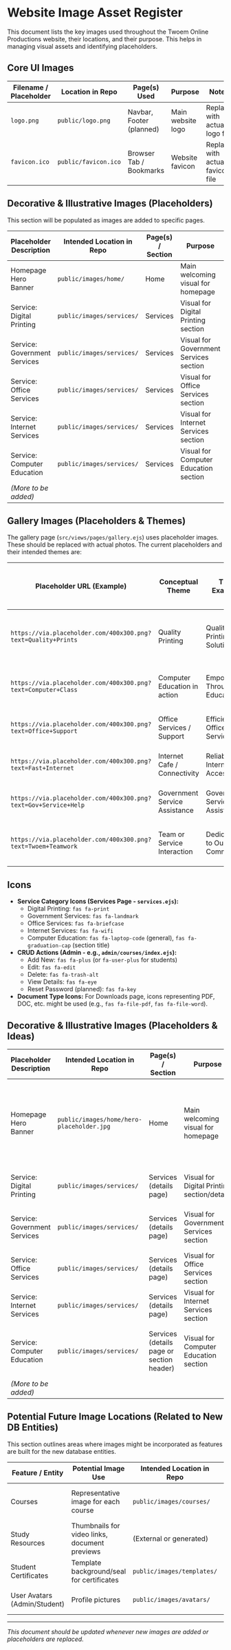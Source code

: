 # Website Image Asset Register

This document lists the key images used throughout the Twoem Online Productions website, their locations, and their purpose. This helps in managing visual assets and identifying placeholders.

## Core UI Images

| Filename / Placeholder        | Location in Repo        | Page(s) Used             | Purpose                                   | Notes                                     |
| ----------------------------- | ----------------------- | ------------------------ | ----------------------------------------- | ----------------------------------------- |
| `logo.png`                    | `public/logo.png`       | Navbar, Footer (planned) | Main website logo                         | Replace with actual logo file             |
| `favicon.ico`                 | `public/favicon.ico`    | Browser Tab / Bookmarks  | Website favicon                           | Replace with actual favicon file          |

## Decorative & Illustrative Images (Placeholders)

This section will be populated as images are added to specific pages.

| Placeholder Description       | Intended Location in Repo | Page(s) / Section        | Purpose                                   | Current Placeholder Source / Notes        |
| ----------------------------- | ------------------------- | ------------------------ | ----------------------------------------- | ----------------------------------------- |
| Homepage Hero Banner          | `public/images/home/`     | Home                     | Main welcoming visual for homepage        | e.g., `via.placeholder.com/1200x400`      |
| Service: Digital Printing     | `public/images/services/` | Services                 | Visual for Digital Printing section       | e.g., `via.placeholder.com/400x300`       |
| Service: Government Services  | `public/images/services/` | Services                 | Visual for Government Services section    | e.g., `via.placeholder.com/400x300`       |
| Service: Office Services      | `public/images/services/` | Services                 | Visual for Office Services section        | e.g., `via.placeholder.com/400x300`       |
| Service: Internet Services    | `public/images/services/` | Services                 | Visual for Internet Services section      | e.g., `via.placeholder.com/400x300`       |
| Service: Computer Education   | `public/images/services/` | Services                 | Visual for Computer Education section     | e.g., `via.placeholder.com/400x300`       |
| *(More to be added)*          |                           |                          |                                           |                                           |


## Gallery Images (Placeholders & Themes)

The gallery page (`src/views/pages/gallery.ejs`) uses placeholder images. These should be replaced with actual photos. The current placeholders and their intended themes are:

| Placeholder URL (Example)                            | Conceptual Theme                   | Title Example                      | Tags Example                             | Notes for Sourcing Real Images (e.g., from Unsplash/Pexels) | Intended Location in Repo |
| ---------------------------------------------------- | ---------------------------------- | ---------------------------------- | ---------------------------------------- | ----------------------------------------------------------- | ------------------------- |
| `https://via.placeholder.com/400x300.png?text=Quality+Prints` | Quality Printing                   | Quality Printing Solutions         | Printing, Design, Brochures              | Search for "modern printing", "brochure design", "quality flyers" | `public/images/gallery/`  |
| `https://via.placeholder.com/400x300.png?text=Computer+Class`  | Computer Education in action       | Empowering Through Education       | Education, Computer Skills, Community    | Search for "computer class Kenya", "adult education technology" | `public/images/gallery/`  |
| `https://via.placeholder.com/400x300.png?text=Office+Support`  | Office Services / Support          | Efficient Office Services          | Office Support, CV Writing, Productivity | Search for "professional resume", "office assistance"       | `public/images/gallery/`  |
| `https://via.placeholder.com/400x300.png?text=Fast+Internet`   | Internet Cafe / Connectivity       | Reliable Internet Access           | Internet, WiFi, Connectivity             | Search for "internet cafe", "people using wifi"             | `public/images/gallery/`  |
| `https://via.placeholder.com/400x300.png?text=Gov+Service+Help`| Government Service Assistance      | Government Service Assistance      | eCitizen, Support, KRA                   | Search for "community support", "online services Kenya"     | `public/images/gallery/`  |
| `https://via.placeholder.com/400x300.png?text=Twoem+Teamwork`  | Team or Service Interaction        | Dedicated to Our Community         | Team, Service, Twoem                     | Search for "friendly customer service", "local business team" | `public/images/gallery/`  |

## Icons

*   **Service Category Icons (Services Page - `services.ejs`):**
    *   Digital Printing: `fas fa-print`
    *   Government Services: `fas fa-landmark`
    *   Office Services: `fas fa-briefcase`
    *   Internet Services: `fas fa-wifi`
    *   Computer Education: `fas fa-laptop-code` (general), `fas fa-graduation-cap` (section title)
*   **CRUD Actions (Admin - e.g., `admin/courses/index.ejs`):**
    *   Add New: `fas fa-plus` (or `fa-user-plus` for students)
    *   Edit: `fas fa-edit`
    *   Delete: `fas fa-trash-alt`
    *   View Details: `fas fa-eye`
    *   Reset Password (planned): `fas fa-key`
*   **Document Type Icons:** For Downloads page, icons representing PDF, DOC, etc. might be used (e.g., `fas fa-file-pdf`, `fas fa-file-word`).

## Decorative & Illustrative Images (Placeholders & Ideas)

| Placeholder Description           | Intended Location in Repo     | Page(s) / Section        | Purpose                                       | Current Placeholder Source / Notes        |
| --------------------------------- | ----------------------------- | ------------------------ | --------------------------------------------- | ----------------------------------------- |
| Homepage Hero Banner              | `public/images/home/hero-placeholder.jpg` | Home           | Main welcoming visual for homepage            | Generic placeholder. Source from Unsplash/Pexels (e.g., "community technology center", "modern office services") |
| Service: Digital Printing         | `public/images/services/`     | Services (details page)  | Visual for Digital Printing section/details   | Unsplash search: "printing press", "brochures" |
| Service: Government Services      | `public/images/services/`     | Services (details page)  | Visual for Government Services section        | Unsplash search: "official document", "government building" |
| Service: Office Services          | `public/images/services/`     | Services (details page)  | Visual for Office Services section            | Unsplash search: "office work", "typing"  |
| Service: Internet Services        | `public/images/services/`     | Services (details page)  | Visual for Internet Services section          | Unsplash search: "wifi router", "people using laptops" |
| Service: Computer Education       | `public/images/services/`     | Services (details page or section header) | Visual for Computer Education section     | Unsplash search: "computer class", "students learning" |
| *(More to be added)*              |                               |                          |                                               |                                           |


## Potential Future Image Locations (Related to New DB Entities)

This section outlines areas where images might be incorporated as features are built for the new database entities.

| Feature / Entity        | Potential Image Use                     | Intended Location in Repo     | Notes                                     |
| ----------------------- | --------------------------------------- | ----------------------------- | ----------------------------------------- |
| Courses                 | Representative image for each course    | `public/images/courses/`      | Optional; if courses have visual branding |
| Study Resources         | Thumbnails for video links, document previews | (External or generated)       | If resource type is visual              |
| Student Certificates    | Template background/seal for certificates | `public/images/templates/`    | For certificate generation                |
| User Avatars (Admin/Student) | Profile pictures                     | `public/images/avatars/`      | Optional future enhancement               |


---

*This document should be updated whenever new images are added or placeholders are replaced.*
